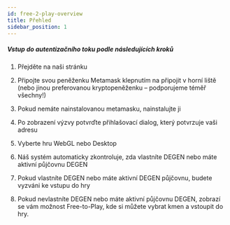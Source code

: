 ```yaml
---
id: free-2-play-overview
title: Přehled
sidebar_position: 1
---
```


##### **Vstup do autentizačního toku podle následujících kroků**

1. Přejděte na naši stránku [](https://niftyleague.com/games)

2. Připojte svou peněženku Metamask klepnutím na připojit v horní liště (nebo jinou preferovanou kryptopeněženku – podporujeme téměř všechny!)

3. Pokud nemáte nainstalovanou metamasku, nainstalujte ji [](https://metamask.io/)

4. Po zobrazení výzvy potvrďte přihlašovací dialog, který potvrzuje vaši adresu

5. Vyberte hru WebGL nebo Desktop

6. Náš systém automaticky zkontroluje, zda vlastníte DEGEN nebo máte aktivní půjčovnu DEGEN

7. Pokud vlastníte DEGEN nebo máte aktivní DEGEN půjčovnu, budete vyzváni ke vstupu do hry

8. Pokud nevlastníte DEGEN nebo máte aktivní půjčovnu DEGEN, zobrazí se vám možnost Free-to-Play, kde si můžete vybrat kmen a vstoupit do hry.
